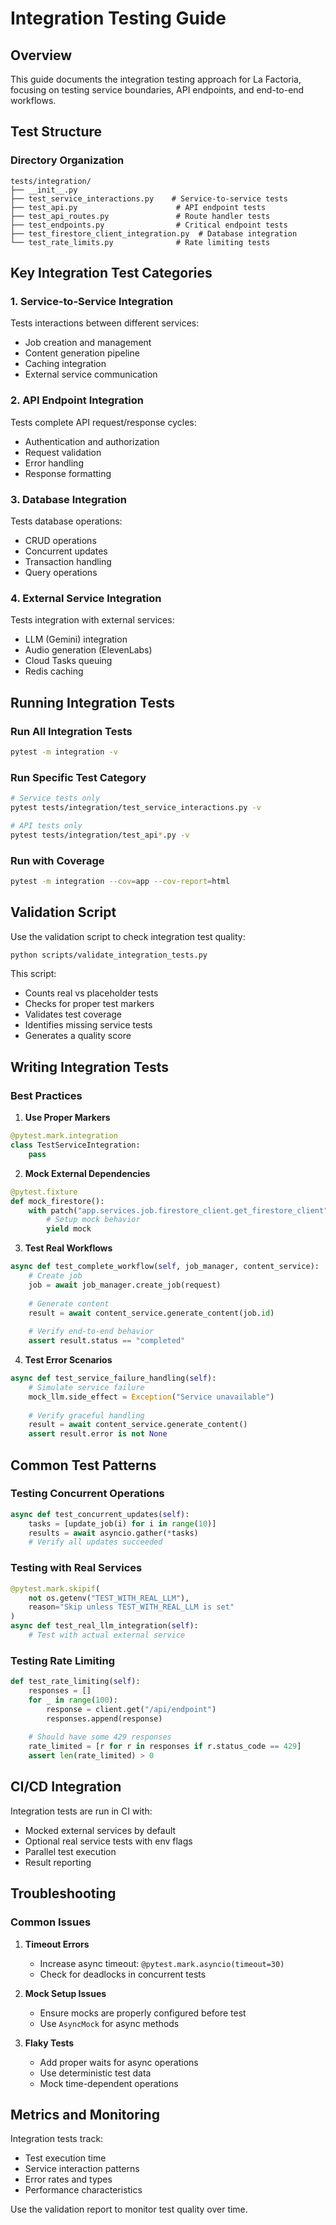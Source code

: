 # Integration Testing Guide

## Overview

This guide documents the integration testing approach for La Factoria, focusing on testing service boundaries, API endpoints, and end-to-end workflows.

## Test Structure

### Directory Organization
```
tests/integration/
├── __init__.py
├── test_service_interactions.py    # Service-to-service tests
├── test_api.py                      # API endpoint tests
├── test_api_routes.py               # Route handler tests
├── test_endpoints.py                # Critical endpoint tests
├── test_firestore_client_integration.py  # Database integration
└── test_rate_limits.py              # Rate limiting tests
```

## Key Integration Test Categories

### 1. Service-to-Service Integration
Tests interactions between different services:
- Job creation and management
- Content generation pipeline
- Caching integration
- External service communication

### 2. API Endpoint Integration
Tests complete API request/response cycles:
- Authentication and authorization
- Request validation
- Error handling
- Response formatting

### 3. Database Integration
Tests database operations:
- CRUD operations
- Concurrent updates
- Transaction handling
- Query operations

### 4. External Service Integration
Tests integration with external services:
- LLM (Gemini) integration
- Audio generation (ElevenLabs)
- Cloud Tasks queuing
- Redis caching

## Running Integration Tests

### Run All Integration Tests
```bash
pytest -m integration -v
```

### Run Specific Test Category
```bash
# Service tests only
pytest tests/integration/test_service_interactions.py -v

# API tests only
pytest tests/integration/test_api*.py -v
```

### Run with Coverage
```bash
pytest -m integration --cov=app --cov-report=html
```

## Validation Script

Use the validation script to check integration test quality:
```bash
python scripts/validate_integration_tests.py
```

This script:
- Counts real vs placeholder tests
- Checks for proper test markers
- Validates test coverage
- Identifies missing service tests
- Generates a quality score

## Writing Integration Tests

### Best Practices

1. **Use Proper Markers**
```python
@pytest.mark.integration
class TestServiceIntegration:
    pass
```

2. **Mock External Dependencies**
```python
@pytest.fixture
def mock_firestore():
    with patch("app.services.job.firestore_client.get_firestore_client") as mock:
        # Setup mock behavior
        yield mock
```

3. **Test Real Workflows**
```python
async def test_complete_workflow(self, job_manager, content_service):
    # Create job
    job = await job_manager.create_job(request)
    
    # Generate content
    result = await content_service.generate_content(job.id)
    
    # Verify end-to-end behavior
    assert result.status == "completed"
```

4. **Test Error Scenarios**
```python
async def test_service_failure_handling(self):
    # Simulate service failure
    mock_llm.side_effect = Exception("Service unavailable")
    
    # Verify graceful handling
    result = await content_service.generate_content()
    assert result.error is not None
```

## Common Test Patterns

### Testing Concurrent Operations
```python
async def test_concurrent_updates(self):
    tasks = [update_job(i) for i in range(10)]
    results = await asyncio.gather(*tasks)
    # Verify all updates succeeded
```

### Testing with Real Services
```python
@pytest.mark.skipif(
    not os.getenv("TEST_WITH_REAL_LLM"),
    reason="Skip unless TEST_WITH_REAL_LLM is set"
)
async def test_real_llm_integration(self):
    # Test with actual external service
```

### Testing Rate Limiting
```python
def test_rate_limiting(self):
    responses = []
    for _ in range(100):
        response = client.get("/api/endpoint")
        responses.append(response)
    
    # Should have some 429 responses
    rate_limited = [r for r in responses if r.status_code == 429]
    assert len(rate_limited) > 0
```

## CI/CD Integration

Integration tests are run in CI with:
- Mocked external services by default
- Optional real service tests with env flags
- Parallel test execution
- Result reporting

## Troubleshooting

### Common Issues

1. **Timeout Errors**
   - Increase async timeout: `@pytest.mark.asyncio(timeout=30)`
   - Check for deadlocks in concurrent tests

2. **Mock Setup Issues**
   - Ensure mocks are properly configured before test
   - Use `AsyncMock` for async methods

3. **Flaky Tests**
   - Add proper waits for async operations
   - Use deterministic test data
   - Mock time-dependent operations

## Metrics and Monitoring

Integration tests track:
- Test execution time
- Service interaction patterns
- Error rates and types
- Performance characteristics

Use the validation report to monitor test quality over time.